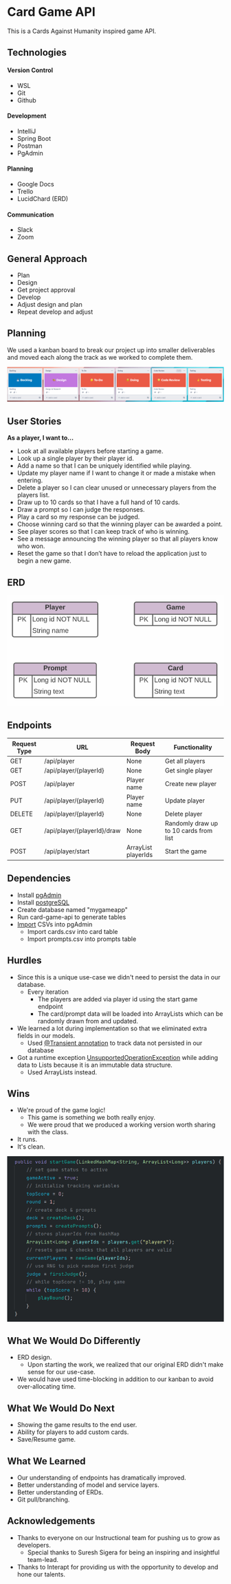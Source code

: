 # Card Game API

This is a Cards Against Humanity inspired game API.

## Technologies

#### Version Control

  - WSL
  - Git
  - Github

#### Development
  
  - IntelliJ
  - Spring Boot
  - Postman
  - PgAdmin 

#### Planning

- Google Docs
- Trello
- LucidChard (ERD)

#### Communication

- Slack
- Zoom

## General Approach

- Plan
- Design
- Get project approval
- Develop
- Adjust design and plan
- Repeat develop and adjust

## Planning

We used a kanban board to break our project up into smaller deliverables and moved each along the track as we worked to complete them.

![img_1.png](img_1.png)

## User Stories

**As a player, I want to...**

- Look at all available players before starting a game.
- Look up a single player by their player id.
- Add a name so that I can be uniquely identified while playing.
- Update my player name if I want to change it or made a mistake when entering.
- Delete a player so I can clear unused or unnecessary players from the players list.
- Draw up to 10 cards so that I have a full hand of 10 cards.
- Draw a prompt so I can judge the responses.
- Play a card so my response can be judged.
- Choose winning card so that the winning player can be awarded a point.
- See player scores so that I can keep track of who is winning.
- See a message announcing the winning player so that all players know who won.
- Reset the game so that I don’t have to reload the application just to begin a new game.

## ERD

![img.png](img.png)

## Endpoints

| Request Type | URL                         | Request Body        | Functionality                          |
|--------------|-----------------------------|---------------------|----------------------------------------|
| GET          | /api/player                 | None                | Get all players                        |
| GET          | /api/player/{playerId}      | None                | Get single player                      |
| POST         | /api/player                 | Player name         | Create new player                      |
| PUT          | /api/player/{playerId}      | Player name         | Update player                          |
| DELETE       | /api/player/{playerId}      | None                | Delete player                          |
| GET          | /api/player/{playerId}/draw | None                | Randomly draw up to 10 cards from list |
| POST         | /api/player/start           | ArrayList playerIds | Start the game                         |

## Dependencies

- Install [pgAdmin](https://www.pgadmin.org/download/)
- Install [postgreSQL](https://www.postgresql.org/download/)
- Create database named "mygameapp"
- Run card-game-api to generate tables
- [Import](https://www.pgadmin.org/docs/pgadmin4/development/import_export_data.html) CSVs into pgAdmin
  - Import cards.csv into card table
  - Import prompts.csv into prompts table

## Hurdles

- Since this is a unique use-case we didn't need to persist the data in our database.
  - Every iteration
    - The players are added via player id using the start game endpoint
    - The card/prompt data will be loaded into ArrayLists which can be randomly drawn from and updated.
- We learned a lot during implementation so that we eliminated extra fields in our models.
  - Used [@Transient annotation](https://docs.spring.io/spring-data/commons/docs/current/api/org/springframework/data/annotation/Transient.html) to track data not persisted in our database
- Got a runtime exception [UnsupportedOperationException](https://docs.oracle.com/javase/7/docs/api/java/lang/UnsupportedOperationException.html) while adding data to Lists because it is an immutable data structure.
  - Used ArrayLists instead.

## Wins

- We're proud of the game logic!
  - This game is something we both really enjoy.
  - We were proud that we produced a working version worth sharing with the class.
- It runs.
- It's clean.

![img_2.png](img_2.png)

## What We Would Do Differently

- ERD design.
  - Upon starting the work, we realized that our original ERD didn't make sense for our use-case.
- We would have used time-blocking in addition to our kanban to avoid over-allocating time.

## What We Would Do Next

- Showing the game results to the end user.
- Ability for players to add custom cards.
- Save/Resume game.

## What We Learned

- Our understanding of endpoints has dramatically improved.
- Better understanding of model and service layers.
- Better understanding of ERDs.
- Git pull/branching.

## Acknowledgements

- Thanks to everyone on our Instructional team for pushing us to grow as developers.
  - Special thanks to Suresh Sigera for being an inspiring and insightful team-lead.
- Thanks to Interapt for providing us with the opportunity to develop and hone our talents.